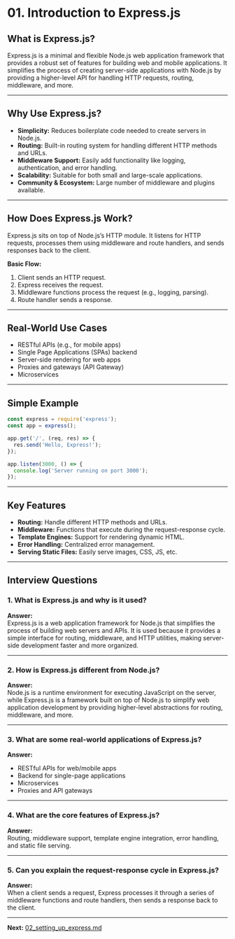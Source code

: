 # 01. Introduction to Express.js

## What is Express.js?

Express.js is a minimal and flexible Node.js web application framework that provides a robust set of features for building web and mobile applications. It simplifies the process of creating server-side applications with Node.js by providing a higher-level API for handling HTTP requests, routing, middleware, and more.

---

## Why Use Express.js?

- **Simplicity:** Reduces boilerplate code needed to create servers in Node.js.
- **Routing:** Built-in routing system for handling different HTTP methods and URLs.
- **Middleware Support:** Easily add functionality like logging, authentication, and error handling.
- **Scalability:** Suitable for both small and large-scale applications.
- **Community & Ecosystem:** Large number of middleware and plugins available.

---

## How Does Express.js Work?

Express.js sits on top of Node.js’s HTTP module. It listens for HTTP requests, processes them using middleware and route handlers, and sends responses back to the client.

**Basic Flow:**
1. Client sends an HTTP request.
2. Express receives the request.
3. Middleware functions process the request (e.g., logging, parsing).
4. Route handler sends a response.

---

## Real-World Use Cases

- RESTful APIs (e.g., for mobile apps)
- Single Page Applications (SPAs) backend
- Server-side rendering for web apps
- Proxies and gateways (API Gateway)
- Microservices

---

## Simple Example

```javascript
const express = require('express');
const app = express();

app.get('/', (req, res) => {
  res.send('Hello, Express!');
});

app.listen(3000, () => {
  console.log('Server running on port 3000');
});
```

---

## Key Features

- **Routing:** Handle different HTTP methods and URLs.
- **Middleware:** Functions that execute during the request-response cycle.
- **Template Engines:** Support for rendering dynamic HTML.
- **Error Handling:** Centralized error management.
- **Serving Static Files:** Easily serve images, CSS, JS, etc.

---

## Interview Questions

### 1. What is Express.js and why is it used?
**Answer:**  
Express.js is a web application framework for Node.js that simplifies the process of building web servers and APIs. It is used because it provides a simple interface for routing, middleware, and HTTP utilities, making server-side development faster and more organized.

---

### 2. How is Express.js different from Node.js?
**Answer:**  
Node.js is a runtime environment for executing JavaScript on the server, while Express.js is a framework built on top of Node.js to simplify web application development by providing higher-level abstractions for routing, middleware, and more.

---

### 3. What are some real-world applications of Express.js?
**Answer:**  
- RESTful APIs for web/mobile apps
- Backend for single-page applications
- Microservices
- Proxies and API gateways

---

### 4. What are the core features of Express.js?
**Answer:**  
Routing, middleware support, template engine integration, error handling, and static file serving.

---

### 5. Can you explain the request-response cycle in Express.js?
**Answer:**  
When a client sends a request, Express processes it through a series of middleware functions and route handlers, then sends a response back to the client.

---

**Next:** [02_setting_up_express.md](./02_setting_up_express.md)